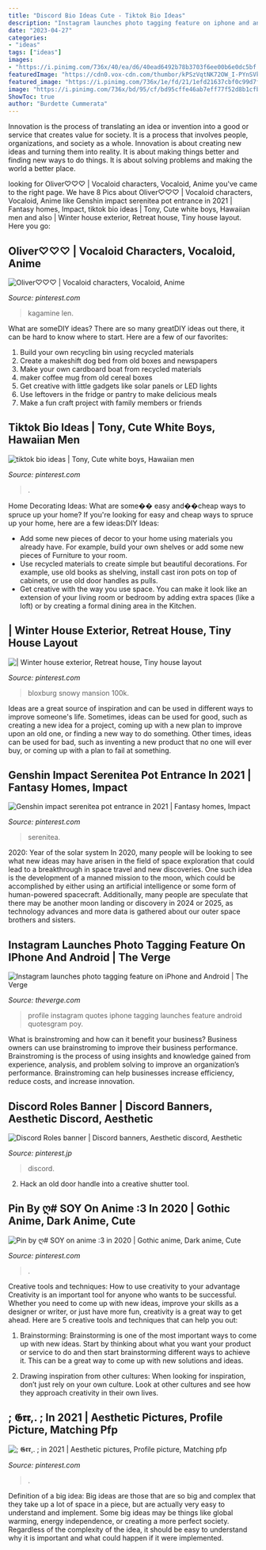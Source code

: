 ```yaml
---
title: "Discord Bio Ideas Cute - Tiktok Bio Ideas"
description: "Instagram launches photo tagging feature on iphone and android"
date: "2023-04-27"
categories:
- "ideas"
tags: ["ideas"]
images:
- "https://i.pinimg.com/736x/40/ea/d6/40ead6492b78b3703f6ee00b6e0dc5bf.jpg"
featuredImage: "https://cdn0.vox-cdn.com/thumbor/kPSzVqtNK72OW_I-PYnSVkfceNs=/1020x0/cdn0.vox-cdn.com/uploads/chorus_asset/file/2730380/PoY_Profile.1367511684.jpg"
featured_image: "https://i.pinimg.com/736x/1e/fd/21/1efd21637cbf0c99d7fd094c7a09a39f.jpg"
image: "https://i.pinimg.com/736x/bd/95/cf/bd95cffe46ab7eff77f52d8b1cfb157b.jpg"
ShowToc: true
author: "Burdette Cummerata"
---
```



Innovation is the process of translating an idea or invention into a good or service that creates value for society. It is a process that involves people, organizations, and society as a whole. Innovation is about creating new ideas and turning them into reality. It is about making things better and finding new ways to do things. It is about solving problems and making the world a better place.

	

		
looking for Oliver♡♡♡ | Vocaloid characters, Vocaloid, Anime you've came to the right page. We have 8 Pics about Oliver♡♡♡ | Vocaloid characters, Vocaloid, Anime like Genshin impact serenitea pot entrance in 2021 | Fantasy homes, Impact, tiktok bio ideas | Tony, Cute white boys, Hawaiian men and also | Winter house exterior, Retreat house, Tiny house layout. Here you go:
		
    
## Oliver♡♡♡ | Vocaloid Characters, Vocaloid, Anime

<img loading=lazy src="https://i.pinimg.com/736x/1e/fd/21/1efd21637cbf0c99d7fd094c7a09a39f.jpg" onerror="this.onerror=null;this.src='https://tse1.mm.bing.net/th?id=OIP.hKvDUv3EbXJ-pnhmgqVDKQHaHa&amp;pid=15.1';" alt="Oliver♡♡♡ | Vocaloid characters, Vocaloid, Anime">

_Source: pinterest.com_

>kagamine len. 

	

What are someDIY ideas?
There are so many greatDIY ideas out there, it can be hard to know where to start. Here are a few of our favorites: 
1. Build your own recycling bin using recycled materials 
2. Create a makeshift dog bed from old boxes and newspapers 
3. Make your own cardboard boat from recycled materials 
4. maker coffee mug from old cereal boxes 
5. Get creative with little gadgets like solar panels or LED lights 
6. Use leftovers in the fridge or pantry to make delicious meals 
7. Make a fun craft project with family members or friends 

    
## Tiktok Bio Ideas | Tony, Cute White Boys, Hawaiian Men

<img loading=lazy src="https://i.pinimg.com/736x/ed/c7/b8/edc7b8d08232d641b309b94fa1b37c07.jpg" onerror="this.onerror=null;this.src='https://tse4.mm.bing.net/th?id=OIP.1zZh6SvWTPH7sQCl6hdG8QHaHY&amp;pid=15.1';" alt="tiktok bio ideas | Tony, Cute white boys, Hawaiian men">

_Source: pinterest.com_

>. 

	

Home Decorating Ideas: What are some�� easy and��cheap ways to spruce up your home?
If you're looking for easy and cheap ways to spruce up your home, here are a few ideas:DIY Ideas: 
- Add some new pieces of decor to your home using materials you already have. For example, build your own shelves or add some new pieces of Furniture to your room. 
- Use recycled materials to create simple but beautiful decorations. For example, use old books as shelving, install cast iron pots on top of cabinets, or use old door handles as pulls. 
- Get creative with the way you use space. You can make it look like an extension of your living room or bedroom by adding extra spaces (like a loft) or by creating a formal dining area in the Kitchen.

    
## | Winter House Exterior, Retreat House, Tiny House Layout

<img loading=lazy src="https://i.pinimg.com/736x/bd/95/cf/bd95cffe46ab7eff77f52d8b1cfb157b.jpg" onerror="this.onerror=null;this.src='https://tse4.mm.bing.net/th?id=OIP.pePtHhRyfZOzHOisvgNEogHaFj&amp;pid=15.1';" alt="| Winter house exterior, Retreat house, Tiny house layout">

_Source: pinterest.com_

>bloxburg snowy mansion 100k. 

	

Ideas are a great source of inspiration and can be used in different ways to improve someone's life. Sometimes, ideas can be used for good, such as creating a new idea for a project, coming up with a new plan to improve upon an old one, or finding a new way to do something. Other times, ideas can be used for bad, such as inventing a new product that no one will ever buy, or coming up with a plan to fail at something.

    
## Genshin Impact Serenitea Pot Entrance In 2021 | Fantasy Homes, Impact

<img loading=lazy src="https://i.pinimg.com/736x/db/d5/c4/dbd5c42440be62b9aff277de799d4cfe.jpg" onerror="this.onerror=null;this.src='https://tse3.mm.bing.net/th?id=OIP.m0MXKMVjBHrD7UX3aOPZIgHaGU&amp;pid=15.1';" alt="Genshin impact serenitea pot entrance in 2021 | Fantasy homes, Impact">

_Source: pinterest.com_

>serenitea. 

	

2020: Year of the solar system
In 2020, many people will be looking to see what new ideas may have arisen in the field of space exploration that could lead to a breakthrough in space travel and new discoveries. One such idea is the development of a manned mission to the moon, which could be accomplished by either using an artificial intelligence or some form of human-powered spacecraft. Additionally, many people are speculate that there may be another moon landing or discovery in 2024 or 2025, as technology advances and more data is gathered about our outer space brothers and sisters.

    
## Instagram Launches Photo Tagging Feature On IPhone And Android | The Verge

<img loading=lazy src="https://cdn0.vox-cdn.com/thumbor/kPSzVqtNK72OW_I-PYnSVkfceNs=/1020x0/cdn0.vox-cdn.com/uploads/chorus_asset/file/2730380/PoY_Profile.1367511684.jpg" onerror="this.onerror=null;this.src='https://tse1.mm.bing.net/th?id=OIP.WzI140RkAHtSXJsjLFwZ9QHaMr&amp;pid=15.1';" alt="Instagram launches photo tagging feature on iPhone and Android | The Verge">

_Source: theverge.com_

>profile instagram quotes iphone tagging launches feature android quotesgram poy. 

	

What is brainstroming and how can it benefit your business?
Business owners can use brainstroming to improve their business performance. Brainstroming is the process of using insights and knowledge gained from experience, analysis, and problem solving to improve an organization’s performance. Brainstroming can help businesses increase efficiency, reduce costs, and increase innovation.

    
## Discord Roles Banner | Discord Banners, Aesthetic Discord, Aesthetic

<img loading=lazy src="https://i.pinimg.com/736x/29/7a/81/297a8183bd81ecd9986a745c3239fa38.jpg" onerror="this.onerror=null;this.src='https://tse1.mm.bing.net/th?id=OIP.8sOjxIuC8kPR36Vw7-hATwHaCl&amp;pid=15.1';" alt="Discord Roles banner | Discord banners, Aesthetic discord, Aesthetic">

_Source: pinterest.jp_

>discord. 

	

2. Hack an old door handle into a creative shutter tool.

    
## Pin By ღ# SOY On Anime :3 In 2020 | Gothic Anime, Dark Anime, Cute

<img loading=lazy src="https://i.pinimg.com/736x/40/ea/d6/40ead6492b78b3703f6ee00b6e0dc5bf.jpg" onerror="this.onerror=null;this.src='https://tse3.mm.bing.net/th?id=OIP.AfguP9MCcjKE8OO0v-0amgHaKj&amp;pid=15.1';" alt="Pin by ღ# SOY on anime :3 in 2020 | Gothic anime, Dark anime, Cute">

_Source: pinterest.com_

>. 

	

Creative tools and techniques: How to use creativity to your advantage
Creativity is an important tool for anyone who wants to be successful. Whether you need to come up with new ideas, improve your skills as a designer or writer, or just have more fun, creativity is a great way to get ahead. Here are 5 creative tools and techniques that can help you out:
1. Brainstorming: Brainstorming is one of the most important ways to come up with new ideas. Start by thinking about what you want your product or service to do and then start brainstorming different ways to achieve it. This can be a great way to come up with new solutions and ideas.

2. Drawing inspiration from other cultures: When looking for inspiration, don’t just rely on your own culture. Look at other cultures and see how they approach creativity in their own lives.

    
## ; 𝕲𝖗𝖗,. ; In 2021 | Aesthetic Pictures, Profile Picture, Matching Pfp

<img loading=lazy src="https://i.pinimg.com/736x/24/4a/d3/244ad361e05f9ff08ae6e0b43f7f04ad.jpg" onerror="this.onerror=null;this.src='https://tse4.mm.bing.net/th?id=OIP.SeJq6RwxuJwwIsS43JQIOgAAAA&amp;pid=15.1';" alt="; 𝕲𝖗𝖗,. ; in 2021 | Aesthetic pictures, Profile picture, Matching pfp">

_Source: pinterest.com_

>. 

	

Definition of a big idea:
Big ideas are those that are so big and complex that they take up a lot of space in a piece, but are actually very easy to understand and implement. Some big ideas may be things like global warming, energy independence, or creating a more perfect society. Regardless of the complexity of the idea, it should be easy to understand why it is important and what could happen if it were implemented.

